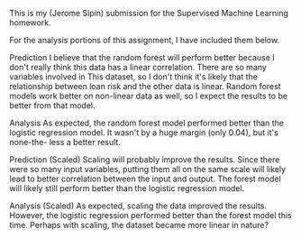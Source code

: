 This is my (Jerome Sipin) submission for the Supervised Machine Learning
homework.

For the analysis portions of this assignment, I have included them below.  

Prediction
I believe that the random forest will perform better because I don't really think
this data has a linear correlation. There are so many variables involved in This
dataset, so I don't think it's likely that the relationship between loan risk
and the other data is linear. Random forest models work better on non-linear data
as well, so I expect the results to be better from that model.

Analysis
As expected, the random forest model performed better than the logistic
regression model. It wasn't by a huge margin (only 0.04), but it's none-the-
less a better result.

Prediction (Scaled)
Scaling will probably improve the results. Since there were so many input
variables, putting them all on the same scale will likely lead to better
correlation between the input and output. The forest model will likely still
perform better than the logistic regression model.

Analysis (Scaled)
As expected, scaling the data improved the results. However, the logistic regression
performed better than the forest model this time. Perhaps with scaling, the dataset
became more linear in nature? 
